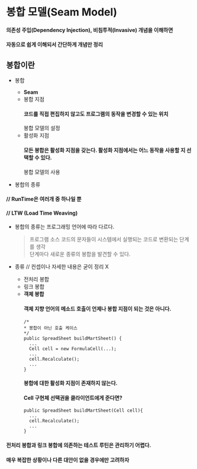 # 봉합 모델(Seam Model)

#### 의존성 주입(Dependency Injection), 비침투적(Invasive) 개념을 이해하면
#### 자동으로 쉽게 이해되서 간단하게 개념만 정리

## 봉합이란  

* 봉합  
  * **Seam**  
  * 봉합 지점  
    #### 코드를 직접 편집하지 않고도 프로그램의 동작을 변경할 수 있는 위치  
    봉합 모델의 설정  
  * 활성화 지점  
    #### 모든 봉합은 활성화 지점을 갖는다. 활성화 지점에서는 어느 동작을 사용할 지 선택할 수 있다.
    봉합 모델의 사용  
    
* 봉합의 종류  
#### // RunTime은 여러개 중 하나일 뿐
#### // LTW (Load Time Weaving)
  * 봉합의 종류는 프로그래밍 언어에 따라 다르다.  
    > 프로그램 소스 코드의 문자들이 시스템에서 실행되는 코드로 변환되는 단계를 생각  
    > 단계마다 새로운 종류의 봉합을 발견할 수 있다.  
    
  * 종류 // 컨셉이나 자세한 내용은 굳이 정리 X   
    * 전처리 봉합  
    * 링크 봉합  
    * **객체 봉합**  
      #### 객체 지향 언어의 메소드 호출이 언제나 봉합 지점이 되는 것은 아니다.  
      ```
      /*
      * 봉합이 아닌 호출 케이스
      */
      public SpreadSheet buildMartSheet() {
        ...
        Cell cell = new FormulaCell(...);
        ...
        cell.Recalculate();
        ...
      }
      ```
      #### 봉합에 대한 활성화 지점이 존재하지 않는다.  
      #### Cell 구현체 선택권을 클라이언트에게 준다면?
      ```
      public SpreadSheet buildMartSheet(Cell cell){
        ...
        cell.Recalculate();
        ...
      }
      ```
      
  #### 전처리 봉합과 링크 봉합에 의존하는 테스트 루틴은 관리하기 어렵다.  
  #### 매우 복잡한 상황이나 다른 대안이 없을 경우에만 고려하자
